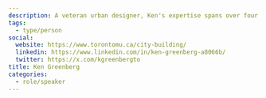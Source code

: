 ```yaml
---
description: A veteran urban designer, Ken's expertise spans over four decades. His work, primarily in North American and European urban centers, focuses on downtown rejuvenation, waterfronts, neighborhood revitalization, and community planning.
tags:
  - type/person
social:
  website: https://www.torontomu.ca/city-building/
  linkedin: https://www.linkedin.com/in/ken-greenberg-a8066b/
  twitter: https://x.com/kgreenbergto
title: Ken Greenberg
categories:
  - role/speaker
---
```

